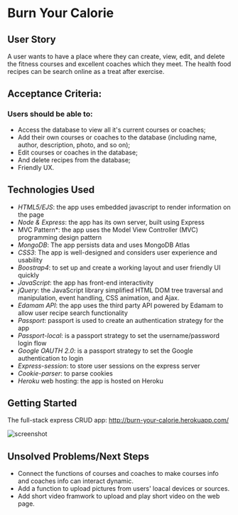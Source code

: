 # **Burn Your Calorie**

## **User Story**

A user wants to have a place where they can create, view, edit, and delete the fitness courses and excellent coaches which they meet. The health food recipes can be search online as a treat after exercise.

## Acceptance Criteria:

### Users should be able to:

- Access the database to view all it's current courses or coaches;
- Add their own courses or coaches to the database (including name, author, description, photo, and so on);
- Edit courses or coaches in the database;
- And delete recipes from the database;
- Friendly UX.

## **Technologies Used**

- *HTML5/EJS*: the app uses embedded javascript to render information on the page
- *Node & Express*: the app has its own server, built using Express
- MVC Pattern*: the app uses the Model View Controller (MVC) programming design pattern
- *MongoDB*: The app persists data and uses MongoDB Atlas
- *CSS3*: The app is well-designed and considers user experience and usability
- *Boostrap4*: to set up and create a working layout and user friendly UI quickly
- *JavaScript*: the app has front-end interactivity
- *jQuery*: the JavaScript library simplified HTML DOM tree traversal and manipulation, event handling, CSS animation, and Ajax. 
- *Edamam API*: the app uses the third party API powered by Edamam to allow user recipe search functionality
- *Passport*: passport is used to create an authentication strategy for the app
- *Passport-local*: is a passport strategy to set the username/password login flow
- *Google OAUTH 2.0*: is a passport strategy to set the Google authentication to login
- *Express-session*: to store user sessions on the express server
- *Cookie-parser*: to parse cookies
- *Heroku* web hosting: the app is hosted on Heroku

## **Getting Started**

The  full-stack express CRUD app: http://burn-your-calorie.herokuapp.com/



![screenshot](https://github.com/chenyanghmilu/BYC/blob/master/assets/Index-Screen-Shot.png?raw=true)

##  **Unsolved Problems/Next Steps**

- Connect the functions of courses and coaches to make courses info and coaches info can  interact dynamic.
- Add a function to upload pictures from users' loacal devices or sources.
- Add short video framwork to upload and play short video on the web page.

